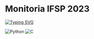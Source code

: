# Monitoria IFSP 2023

[![Typing SVG](https://readme-typing-svg.herokuapp.com/?color=ffffff&size=25&center=true&vCenter=true&width=1000&lines=atividades+e+estudos+do+projeto+de+Monitoria+de+Lógica+de+Programação+do+IFSP)](https://git.io/typing-svg)

![Python](https://img.shields.io/badge/Python-3776AB?style=for-the-badge&logo=python&logoColor=white)
![C](https://img.shields.io/badge/C-00599C?style=for-the-badge&logo=c&logoColor=white)
